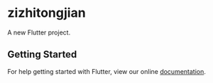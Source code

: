 # zizhitongjian

A new Flutter project.

## Getting Started

For help getting started with Flutter, view our online
[documentation](https://flutter.io/).
